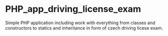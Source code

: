 # PHP_app_driving_license_exam
Simple PHP application including work with everything from classes and constructors to statics and inheritance in form of czech driving licese exam.
